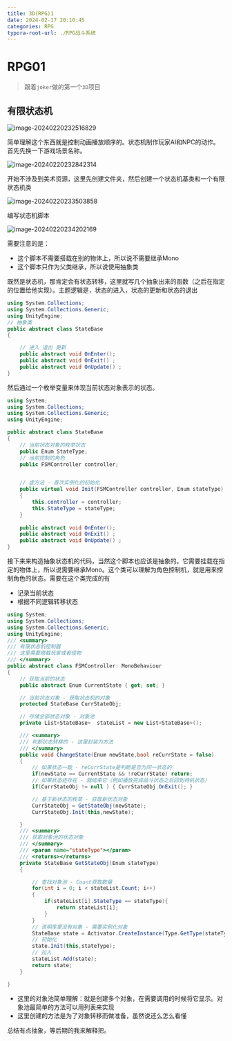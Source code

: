 ```yaml
---
title: 3D(RPG)1
date: 2024-02-17 20:10:45
categories: RPG
typora-root-url: ./RPG战斗系统
---
```




# RPG01

> 跟着`joker`做的第一个`3D`项目

## 有限状态机

![image-20240220232516829](image-20240220232516829.png)

简单理解这个东西就是控制动画播放顺序的。状态机制作玩家AI和NPC的动作。首先先换一下游戏场景名称。

![image-20240220232842314](image-20240220232842314.png)

开始不涉及到美术资源，这里先创建文件夹，然后创建一个状态机基类和一个有限状态机类

![image-20240220233503858](image-20240220233503858.png)

编写状态机脚本

![image-20240220234202169](image-20240220234202169.png)

需要注意的是：

- 这个脚本不需要搭载在别的物体上，所以说不需要继承Mono
- 这个脚本只作为父类继承，所以说使用抽象类

既然是状态机，那肯定会有状态转移，这里就写几个抽象出来的函数（之后在指定的位置给他实现）。主题逻辑是，状态的进入，状态的更新和状态的退出

```c#
using System.Collections;
using System.Collections.Generic;
using UnityEngine;
// 抽象类
public abstract class StateBase
{

	// 进入 退出 更新
    public abstract void OnEnter();
    public abstract void OnExit() ;
    public abstract void OnUpdate() ;
}
```

然后通过一个枚举变量来体现当前状态对象表示的状态。

```c#
using System;
using System.Collections;
using System.Collections.Generic;
using UnityEngine;

public abstract class StateBase
{
    // 当前状态对象的枚举状态
    public Enum StateType;
    // 当前控制的角色
    public FSMController controller;


    // 虚方法 - 首次实例化的初始化
    public virtual void Init(FSMController controller, Enum stateType)
    {
        this.controller = controller;
        this.StateType = stateType;
    }
    
    public abstract void OnEnter();
    public abstract void OnExit() ;
    public abstract void OnUpdate() ;
}
```

接下来来构造抽象状态机的代码，当然这个脚本也应该是抽象的。它需要挂载在指定的物体上，所以说需要继承Mono。这个类可以理解为角色控制机，就是用来控制角色的状态。需要在这个类完成的有

- 记录当前状态
- 根据不同逻辑转移状态 

```c#
using System;
using System.Collections;
using System.Collections.Generic;
using UnityEngine;
/// <summary>
/// 有限状态机控制器
/// 这里需要搭载玩家或者怪物
/// </summary>
public abstract class FSMController: MonoBehaviour
{
    // 获取当前的状态
    public abstract Enum CurrentState { get; set; }

    // 当前状态对象 - 获取状态机的对象
    protected StateBase CurrStateObj;

    // 存储全部状态对象 - 对象池
    private List<StateBase>  stateList = new List<StateBase>();

    /// <summary>
    /// 判断状态转移的 - 这里封装为方法
    /// </summary>
    public void ChangeState(Enum newState,bool reCurrState = false)
    {
        // 如果状态一致 - reCurrState是判断是否为同一状态的
        if(newState == CurrentState && !reCurrState) return;
        // 如果状态还存在 - 就结束它（例如播放完成战斗状态之后回到待机状态）
        if(CurrStateObj != null ) { CurrStateObj.OnExit(); }

        // 基于新状态的枚举 - 获取新状态对象
        CurrStateObj = GetStateObj(newState);
        CurrStateObj.Init(this,newState);

    }
    /// <summary>
    /// 获取对象池的状态对象
    /// </summary>
    /// <param name="stateType"></param>
    /// <returns></returns>
    private StateBase GetStateObj(Enum stateType)
    {

        // 查找对象池 - Count获取数量
        for(int i = 0; i < stateList.Count; i++)
        {
            if(stateList[i].StateType == stateType){
                return stateList[i];
            }
        }
        // 说明库里没有对象 - 需要实例化对象
        StateBase state = Activator.CreateInstance(Type.GetType(stateType.ToString())) as StateBase;
        // 初始化
        state.Init(this,stateType);
        // 拉入
        stateList.Add(state);
        return state;
    }

}
```

- 这里的对象池简单理解：就是创建多个对象，在需要调用的时候将它显示。对象池最简单的方法可以用列表来实现
- 这里创建的方法是为了对象转移而做准备，虽然说还么怎么看懂

总结有点抽象，等后期的我来解释把。
